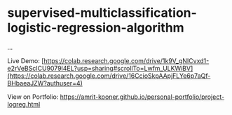 # supervised-multiclassification-logistic-regression-algorithm
...

Live Demo: [https://colab.research.google.com/drive/1k9V_gNICvxd1-e2rVeBScICU9079l4EL?usp=sharing#scrollTo=Lwfm_ULKWiBV](https://colab.research.google.com/drive/16CcioSkpAApjFLYe6p7aQf-BHbaeaJZW?authuser=4)

View on Portfolio: https://amrit-kooner.github.io/personal-portfolio/project-logreg.html
